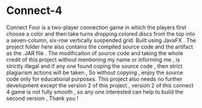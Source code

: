# Connect-4
Connect Four is a two-player connection game in which the players first choose a color and then take turns dropping colored discs from the
top into a seven-column, six-row vertically suspended grid. Built using JavaFX . The project folder here also contains the compiled source
code and the artifact as the .JAR file . The modification of source code and taking the whole credit of this project without mentioning my
name or informing me , is strictly illegal and if any one found coping the source code , then strict plagiarism actions will be taken , So
without copying , enjoy the source code only for educational purposes. This project also needs no further development except the version 2
of this project , version 2 of this connect 4 game is not fully smooth , so any one interested can help to build the second version ,
Thank you !
